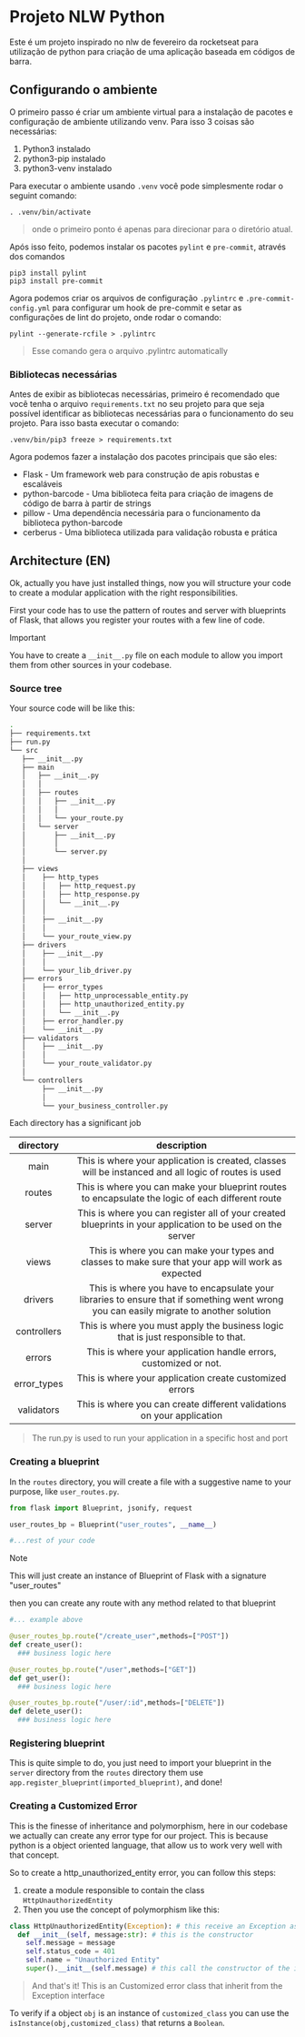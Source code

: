 # Projeto NLW Python

Este é um projeto inspirado no nlw de fevereiro da rocketseat para utilização de python para criação de uma aplicação baseada em códigos de barra.

## Configurando o ambiente

O primeiro passo é criar um ambiente virtual para a instalação de pacotes e configuração de ambiente utilizando venv.
Para isso 3 coisas são necessárias:
1. Python3 instalado
2. python3-pip instalado
3. python3-venv instalado

Para executar o ambiente usando `.venv` você pode simplesmente rodar o seguint comando:

```shell
. .venv/bin/activate
```
>onde o primeiro ponto é apenas para direcionar para o diretório atual.

Após isso feito, podemos instalar os pacotes `pylint` e `pre-commit`, através dos comandos

```shell
pip3 install pylint
pip3 install pre-commit
```

Agora podemos criar os arquivos de configuração `.pylintrc` e `.pre-commit-config.yml` para configurar um hook de pre-commit e setar as configurações de lint do projeto, onde rodar o comando:

```shell
pylint --generate-rcfile > .pylintrc
```
> Esse comando gera o arquivo .pylintrc automatically

### Bibliotecas necessárias

Antes de exibir as bibliotecas necessárias, primeiro é recomendado que você tenha o arquivo `requirements.txt` no seu projeto para que seja possível identificar as bibliotecas necessárias para o funcionamento do seu projeto.
Para isso basta executar o comando:

```shell
.venv/bin/pip3 freeze > requirements.txt
```

Agora podemos fazer a instalação dos pacotes principais que são eles:

- Flask - Um framework web para construção de apis robustas e escaláveis
- python-barcode - Uma biblioteca feita para criação de imagens de código de barra à partir de strings
- pillow - Uma dependência necessária para o funcionamento da biblioteca python-barcode
- cerberus - Uma biblioteca utilizada para validação robusta e prática

## Architecture (EN)

Ok, actually you have just installed things, now you will structure your code to create a modular application with the right responsibilities.

First your code has to use the pattern of routes and server with blueprints of Flask, that allows you register your routes with a few line of code.

>[!IMPORTANT]
> You have to create a `__init__.py` file on each module to allow you import them from other sources in your codebase.

### Source tree
Your source code will be like this:

```bash
.
├── requirements.txt
├── run.py
└── src
   ├── __init__.py
   ├── main
   │   ├── __init__.py
   │   │
   │   ├── routes
   │   │   ├── __init__.py
   │   │   │
   │   │   └── your_route.py
   │   └── server
   │       ├── __init__.py
   │       │
   │       └── server.py
   │
   ├── views
   │    ├── http_types
   │    │   ├── http_request.py
   │    │   ├── http_response.py
   │    │   └── __init__.py
   │    │   
   │    ├── __init__.py
   │    │
   │    └── your_route_view.py
   ├── drivers
   │    ├── __init__.py
   │    │ 
   │    └── your_lib_driver.py
   ├── errors
   │    ├── error_types
   │    │   ├── http_unprocessable_entity.py
   │    │   ├── http_unauthorized_entity.py
   │    │   └── __init__.py
   │    ├── error_handler.py
   │    └── __init__.py
   ├── validators
   │    ├── __init__.py
   │    │ 
   │    └── your_route_validator.py   
   │
   └── controllers
        ├── __init__.py
        │ 
        └── your_business_controller.py         

```

Each directory has a significant job

directory|description
:---:|:---:
main|This is where your application is created, classes will be instanced and all logic of routes is used
routes|This is where you can make your blueprint routes to encapsulate the logic of each different route
server|This is where you can register all of your created blueprints in your application to be used on the server
views|This is where you can make your types and classes to make sure that your app will work as expected
drivers|This is where you have to encapsulate your libraries to ensure that if something went wrong you can easily migrate to another solution
controllers|This is where you must apply the business logic that is just responsible to that.
errors|This is where your application handle errors, customized or not.
error_types|This is where your application create customized errors
validators|This is where you can create different validations on your application
> The run.py is used to run your application in a specific host and port


### Creating a blueprint

In the `routes` directory, you will create a file with a suggestive name to your purpose, like `user_routes.py`.
```python
from flask import Blueprint, jsonify, request

user_routes_bp = Blueprint("user_routes", __name__)

#...rest of your code

```

>[!NOTE]
> This will just create an instance of Blueprint of Flask with a signature "user_routes"

then you can create any route with any method related to that blueprint

```py
#... example above

@user_routes_bp.route("/create_user",methods=["POST"])
def create_user():
  ### business logic here

@user_routes_bp.route("/user",methods=["GET"])
def get_user():
  ### business logic here

@user_routes_bp.route("/user/:id",methods=["DELETE"])
def delete_user():
  ### business logic here
```

### Registering blueprint

This is quite simple to do, you just need to import your blueprint in the `server` directory from the `routes` directory them use `app.register_blueprint(imported_blueprint)`, and done!

### Creating a Customized Error

This is the finesse of inheritance and polymorphism, here in our codebase we actually can create any error type for our project.
This is because python is a object oriented language, that allow us to work very well with that concept.

So to create a http_unauthorized_entity error, you can follow this steps:

1. create a module responsible to contain the class `HttpUnauthorizedEntity`
2. Then you use the concept of polymorphism like this:
  ```python
  class HttpUnauthorizedEntity(Exception): # this receive an Exception as argument
    def __init__(self, message:str): # this is the constructor
      self.message = message
      self.status_code = 401
      self.name = "Unauthorized Entity"
      super().__init__(self.message) # this call the constructor of the inherited class and pass the message to the argument

  ```

> And that's it! This is an Customized error class that inherit from the Exception interface

To verify if a object `obj` is an instance of `customized_class` you can use the `isInstance(obj,customized_class)` that returns a `Boolean`. 
